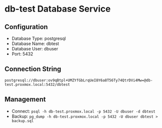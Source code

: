 # db-test Database Service

## Configuration
- Database Type: postgresql
- Database Name: dbtest
- Database User: dbuser
- Port: 5432

## Connection String
```
postgresql://dbuser:ov9qBtpl+UMZYfGbLrqUeI8Y6a8T56Ty74QtrDVi4Mw=@db-test.proxmox.local:5432/dbtest
```

## Management
- Connect: `psql -h db-test.proxmox.local -p 5432 -U dbuser -d dbtest`
- Backup: `pg_dump -h db-test.proxmox.local -p 5432 -U dbuser dbtest > backup.sql`
